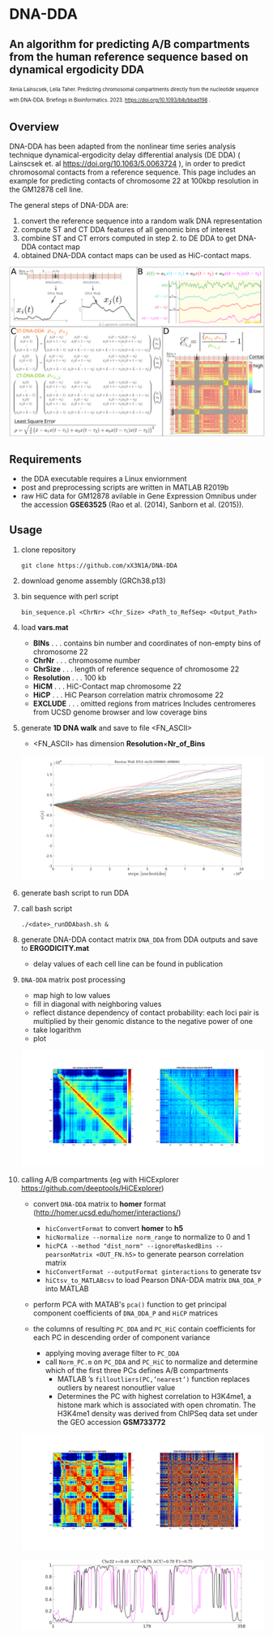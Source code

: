 # DNA-DDA 
## An algorithm for predicting A/B compartments from the human reference sequence based on dynamical ergodicity DDA



<sub><sup>Xenia Lainscsek, Leila Taher. Predicting chromosomal compartments directly from the nucleotide sequence with DNA-DDA. Briefings in Bioinformatics. 2023. https://doi.org/10.1093/bib/bbad198 .<sub><sup>

## Overview

DNA-DDA has been adapted from the nonlinear time series analysis technique dynamical-ergodicity delay differential analysis (DE DDA) ( Lainscsek et. al https://doi.org/10.1063/5.0063724 ), in order to predict chromosomal contacts from a reference sequence. This page includes an example for predicting contacts of chromosome 22 at 100kbp resolution in the GM12878 cell line.

The general steps of DNA-DDA are:  
 1. convert the reference sequence into a random walk DNA representation  
 2. compute ST and CT DDA features of all genomic bins of interest  
 3. combine ST and CT errors computed in step 2. to DE DDA to get DNA-DDA contact map  
 4. obtained DNA-DDA contact maps can be used as HiC-contact maps.

![DNA-DDA procedure](/Figures/DNA_DDA_RW_Procedure.svg)


## Requirements
* the DDA executable requires a Linux enviornment
* post and preprocessing scripts are written in MATLAB R2019b
* raw HiC data for GM12878 avilable in Gene Expression Omnibus under the accession **GSE63525** (Rao et al. (2014), Sanborn et al. (2015)).

## Usage
 1. clone repository
    ```
    git clone https://github.com/xX3N1A/DNA-DDA
    ```
 2. download genome assembly (GRCh38.p13)

 3. bin sequence with perl script
    ```
    bin_sequence.pl <ChrNr> <Chr_Size> <Path_to_RefSeq> <Output_Path>
    ```
 4. load **vars.mat**

    * **BINs** . . . contains bin number and coordinates of non-empty bins of chromosome 22
    * **ChrNr** . . . chromosome number 
    * **ChrSize** . . . length of reference sequence of chromosome 22
    * **Resolution** . . . 100 kb 
    * **HiCM** . . . HiC-Contact map chromosome 22
    * **HiCP** . . . HiC Pearson correlation matrix chromosome 22
    * **EXCLUDE** . . . omitted regions from matrices Includes centromeres from UCSD genome browser and low coverage bins

 5. generate **1D DNA walk** and save to file <FN_ASCII> 
	 
    * <FN_ASCII> has dimension **Resolution**$\times$**Nr_of_Bins** 
	    
    ![DNA_1DRW](/Figures/DNA_RW.svg)


 6. generate bash script to run DDA

 7. call bash script 
    ```
    ./<date>_runDDAbash.sh &
    ```
	  
 8. generate DNA-DDA contact matrix `DNA_DDA` from DDA outputs and save to **ERGODICITY.mat**

    * delay values of each cell line can be found in publication     


 9. `DNA-DDA` matrix post processing

    * map high to low values
    * fill in diagonal with neighboring values
    * reflect distance dependency of contact probability: each loci pair is multiplied by their genomic distance to the negative power of one 
    * take logarithm    
    * plot

    ![DNA_DDA](/Figures/ContactMaps.svg)


10. calling A/B compartments (eg with HiCExplorer https://github.com/deeptools/HiCExplorer)

     * convert `DNA-DDA` matrix to **homer** format (http://homer.ucsd.edu/homer/interactions/) 
       * `hicConvertFormat` to convert **homer** to **h5**
       * `hicNormalize --normalize norm_range` to normalize to 0 and 1
       * `hicPCA --method "dist_norm" --ignoreMaskedBins --pearsonMatrix <OUT_FN.h5>` to generate pearson correlation matrix  
       * `hicConvertFormat --outputFormat ginteractions` to generate tsv 
       * `hiCtsv_to_MATLABcsv` to load Pearson DNA-DDA matrix `DNA_DDA_P` into MATLAB
       
     * perform PCA with MATAB's `pca()` function to get principal component coefficients of `DNA_DDA_P` and `HiCP` matrices
     * the columns of resulting `PC_DDA` and `PC_HiC` contain coefficients for each PC in descending order of component variance
       * applying moving average filter to `PC_DDA`
       * call `Norm_PC.m` on `PC_DDA` and `PC_HiC` to normalize and determine which of the first three PCs defines A/B compartments
         * MATLAB ’s `filloutliers(PC,’nearest’)` function replaces outliers by nearest nonoutlier value 
         * Determines the PC with highest correlation to H3K4me1, a histone mark which is associated with open chromatin. The H3K4me1 density was derived from ChIPSeq data set under the GEO accession **GSM733772**

    ![DNA_DDA_P](/Figures/Pearson_Matrices.svg)


    ![PCs](/Figures/PCs.svg)















